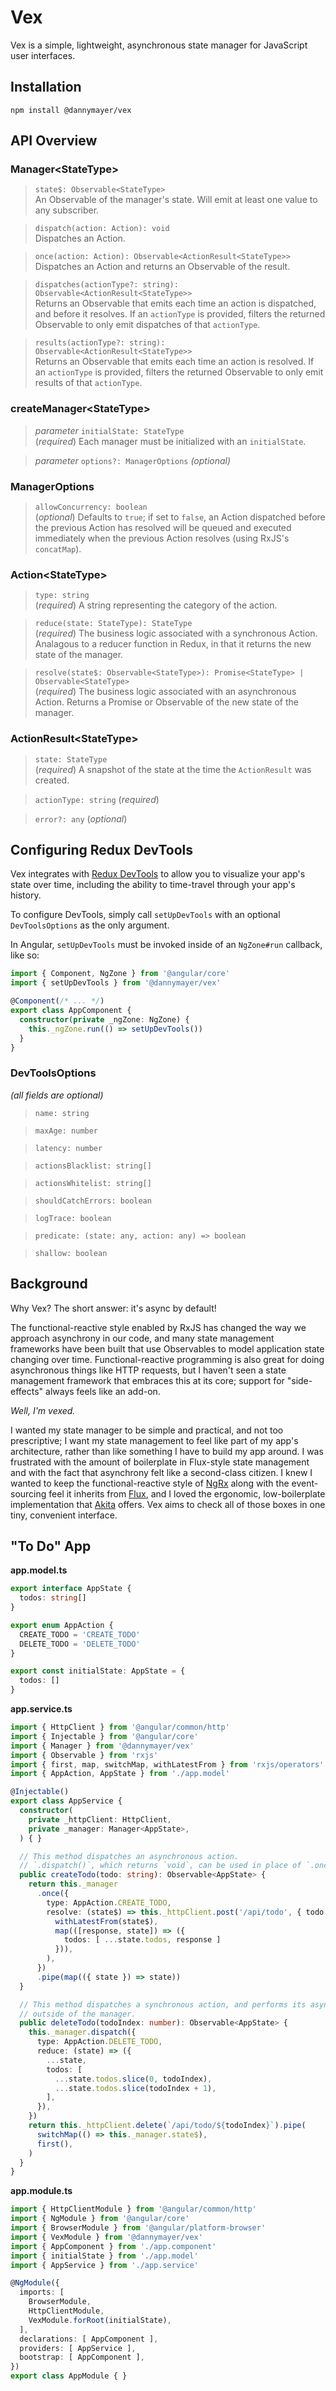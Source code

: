 # Vex

Vex is a simple, lightweight, asynchronous state manager for JavaScript user interfaces.


## Installation

`npm install @dannymayer/vex`


## API Overview

### Manager\<StateType>

> `state$: Observable<StateType>` <br>
  An Observable of the manager's state. Will emit at least one value to any subscriber.

> `dispatch(action: Action): void` <br>
  Dispatches an Action.

> `once(action: Action): Observable<ActionResult<StateType>>` <br>
  Dispatches an Action and returns an Observable of the result.

> `dispatches(actionType?: string): Observable<ActionResult<StateType>>` <br>
  Returns an Observable that emits each time an action is dispatched, and before it
  resolves. If an `actionType` is provided, filters the returned Observable to only emit
  dispatches of that `actionType`.

> `results(actionType?: string): Observable<ActionResult<StateType>>` <br>
  Returns an Observable that emits each time an action is resolved. If an `actionType` is
  provided, filters the returned Observable to only emit results of that `actionType`.

### createManager\<StateType>

> *parameter* `initialState: StateType` <br>
  (*required*) Each manager must be initialized with an `initialState`.

> *parameter* `options?: ManagerOptions` *(optional)*

### ManagerOptions

> `allowConcurrency: boolean` <br>
  (*optional*) Defaults to `true`; if set to `false`, an Action dispatched before
  the previous Action has resolved will be queued and executed immediately when the
  previous Action resolves (using RxJS's `concatMap`).

### Action\<StateType>

> `type: string` <br>
  (*required*) A string representing the category of the action.
  
> `reduce(state: StateType): StateType` <br>
  (*required*) The business logic associated with a synchronous Action. Analagous to a
  reducer function in Redux, in that it returns the new state of the manager.

> `resolve(state$: Observable<StateType>): Promise<StateType> | Observable<StateType>` <br>
  (*required*) The business logic associated with an asynchronous Action. Returns a
  Promise or Observable of the new state of the manager.

### ActionResult\<StateType>

> `state: StateType` <br>
  (*required*) A snapshot of the state at the time the `ActionResult` was created.

> `actionType: string` (*required*)

> `error?: any` (*optional*)


## Configuring Redux DevTools

Vex integrates with [Redux DevTools](https://chrome.google.com/webstore/detail/redux-devtools/lmhkpmbekcpmknklioeibfkpmmfibljd?hl=en) to allow you to visualize your app's state over time,
including the ability to time-travel through your app's history.

To configure DevTools, simply call `setUpDevTools` with an optional `DevToolsOptions`
as the only argument.

In Angular, `setUpDevTools` must be invoked inside of an `NgZone#run` callback, like so:

```ts
import { Component, NgZone } from '@angular/core'
import { setUpDevTools } from '@dannymayer/vex'

@Component(/* ... */)
export class AppComponent {
  constructor(private _ngZone: NgZone) {
    this._ngZone.run(() => setUpDevTools())
  }
}
```

### DevToolsOptions

*(all fields are optional)*

> `name: string`

> `maxAge: number`

> `latency: number`

> `actionsBlacklist: string[]`

> `actionsWhitelist: string[]`

> `shouldCatchErrors: boolean`

> `logTrace: boolean`

> `predicate: (state: any, action: any) => boolean`

> `shallow: boolean`


## Background

Why Vex? The short answer: it's async by default!

The functional-reactive style enabled by RxJS has changed the way we approach asynchrony
in our code, and many state management frameworks have been built that use Observables to
model application state changing over time. Functional-reactive programming is also great
for doing asynchronous things like HTTP requests, but I haven't seen a state management
framework that embraces this at its core; support for "side-effects" always feels like an
add-on.

*Well, I'm vexed.*

I wanted my state manager to be simple and practical, and not too prescriptive; I want my
state management to feel like part of my app's architecture, rather than like something I
have to build my app around. I was frustrated with the amount of boilerplate in Flux-style
state management and with the fact that asynchrony felt like a second-class citizen. I
knew I wanted to keep the functional-reactive style of [NgRx](https://ngrx.io/) along with
the event-sourcing feel it inherits from [Flux](https://facebook.github.io/flux/), and I
loved the ergonomic, low-boilerplate implementation that [Akita](https://github.com/datorama/akita)
offers. Vex aims to check all of those boxes in one tiny, convenient interface.


## "To Do" App

**app.model.ts**
```ts
export interface AppState {
  todos: string[]
}

export enum AppAction {
  CREATE_TODO = 'CREATE_TODO'
  DELETE_TODO = 'DELETE_TODO'
}

export const initialState: AppState = {
  todos: []
}
```

**app.service.ts**
```ts
import { HttpClient } from '@angular/common/http'
import { Injectable } from '@angular/core'
import { Manager } from '@dannymayer/vex'
import { Observable } from 'rxjs'
import { first, map, switchMap, withLatestFrom } from 'rxjs/operators'
import { AppAction, AppState } from './app.model'

@Injectable()
export class AppService {
  constructor(
    private _httpClient: HttpClient,
    private _manager: Manager<AppState>,
  ) { }

  // This method dispatches an asynchronous action.
  // `.dispatch()`, which returns `void`, can be used in place of `.once()`.
  public createTodo(todo: string): Observable<AppState> {
    return this._manager
      .once({
        type: AppAction.CREATE_TODO,
        resolve: (state$) => this._httpClient.post('/api/todo', { todo }).pipe(
          withLatestFrom(state$),
          map(([response, state]) => ({
            todos: [ ...state.todos, response ]
          })),
        ),
      })
      .pipe(map(({ state }) => state))
  }

  // This method dispatches a synchronous action, and performs its asynchronous logic
  // outside of the manager.
  public deleteTodo(todoIndex: number): Observable<AppState> {
    this._manager.dispatch({
      type: AppAction.DELETE_TODO,
      reduce: (state) => ({
        ...state,
        todos: [
          ...state.todos.slice(0, todoIndex),
          ...state.todos.slice(todoIndex + 1),
        ],
      }),
    })
    return this._httpClient.delete(`/api/todo/${todoIndex}`).pipe(
      switchMap(() => this._manager.state$),
      first(),
    )
  }
}

```

**app.module.ts**
```ts
import { HttpClientModule } from '@angular/common/http'
import { NgModule } from '@angular/core'
import { BrowserModule } from '@angular/platform-browser'
import { VexModule } from '@dannymayer/vex'
import { AppComponent } from './app.component'
import { initialState } from './app.model'
import { AppService } from './app.service'

@NgModule({
  imports: [
    BrowserModule,
    HttpClientModule,
    VexModule.forRoot(initialState),
  ],
  declarations: [ AppComponent ],
  providers: [ AppService ],
  bootstrap: [ AppComponent ],
})
export class AppModule { }
```
